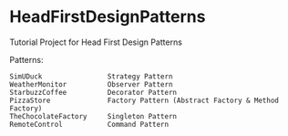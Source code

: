 HeadFirstDesignPatterns
=======================



Tutorial Project for Head First Design Patterns

Patterns:

	SimUDuck                Strategy Pattern
	WeatherMonitor          Observer Pattern
	StarbuzzCoffee          Decorator Pattern
    PizzaStore              Factory Pattern (Abstract Factory & Method Factory)
    TheChocolateFactory     Singleton Pattern
    RemoteControl			Command Pattern
